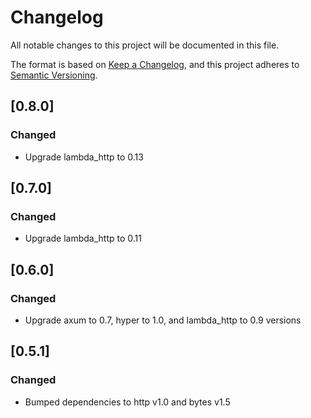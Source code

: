 # Changelog

All notable changes to this project will be documented in this file.

The format is based on [Keep a Changelog](https://keepachangelog.com/en/1.1.0/),
and this project adheres to [Semantic Versioning](https://semver.org/spec/v2.0.0.html).

## [0.8.0]
### Changed

- Upgrade lambda_http to 0.13

## [0.7.0]
### Changed

- Upgrade lambda_http to 0.11

## [0.6.0]
### Changed

- Upgrade axum to 0.7, hyper to 1.0, and lambda_http to 0.9 versions

## [0.5.1]

### Changed

- Bumped dependencies to http v1.0 and bytes v1.5
